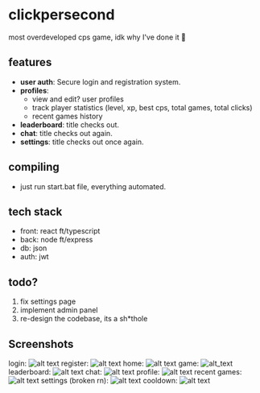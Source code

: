 # clickpersecond

most overdeveloped cps game, idk why I've done it 🤷

## features

- **user auth**: Secure login and registration system.
- **profiles**: 
  - view and edit? user profiles
  - track player statistics (level, xp, best cps, total games, total clicks)
  - recent games history
- **leaderboard**: title checks out.
- **chat**: title checks out again.
- **settings**: title checks out once again.

## compiling

- just run start.bat file, everything automated.

## tech stack

- front: react ft/typescript
- back: node ft/express
- db: json
- auth: jwt

## todo?

1. fix settings page
2. implement admin panel
3. re-design the codebase, its a sh*thole

## Screenshots

login: ![alt text](https://i.imgur.com/v0pwaAi.png)
register: ![alt text](https://i.imgur.com/SAOV9jo.png)
home: ![alt text](https://i.imgur.com/Xn74nlg.png)
game: ![alt_text](https://i.imgur.com/xiW2Rv2.png)
leaderboard: ![alt text](https://i.imgur.com/SgGJA71.png)
chat: ![alt text](https://i.imgur.com/qRAuBdr.png)
profile: ![alt text](https://i.imgur.com/BfFbKNt.png)
recent games: ![alt text](https://i.imgur.com/QCL6mOT.png)
settings (broken rn): ![alt text](https://i.imgur.com/8edYnAO.png)
cooldown: ![alt text](https://i.imgur.com/9I5Tr36.png)
